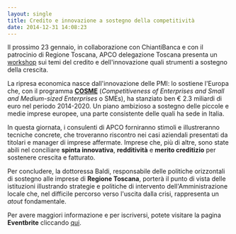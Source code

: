 ```yaml
---
layout: single
title: Credito e innovazione a sostegno della competitività
date: 2014-12-31 14:08:23
---
```

<p class="p1"><span class="s1">Il prossimo 23 gennaio, in collaborazione con ChiantiBanca e con il patrocinio di Regione Toscana, APCO delegazione Toscana presenta un <a href="http://goo.gl/V9rMIR"><span class="s2">workshop</span></a> sui temi del credito e dell'innovazione quali strumenti a sostegno della crescita.</span></p>
<p class="p1"><span class="s1">La ripresa economica nasce dall'innovazione delle PMI: lo sostiene l'Europa che, con il programma <a href="http://ec.europa.eu/enterprise/initiatives/cosme/index_en.htm"><span class="s3"><b>COSME</b></span></a> (<i>Competitiveness of Enterprises and Small and Medium-sized Enterprises</i> o SMEs), ha stanziato ben € 2.3 miliardi di euro nel periodo 2014-2020. Un piano ambizioso a sostegno delle piccole e medie imprese europee, una parte consistente delle quali ha sede in Italia.</span><!--more--></p>
<p class="p1"><span class="s1">In questa giornata, i consulenti di APCO forniranno stimoli e illustreranno tecniche concrete, che troveranno riscontro nei casi aziendali presentati da titolari e manager di imprese affermate. Imprese che, più di altre, sono state abili nel conciliare <b>spinta innovativa</b>, <b>redditività</b> e <b>merito creditizio</b> per sostenere crescita e fatturato.</span></p>
<p class="p1"><span class="s1">Per concludere, la dottoressa Baldi, responsabile delle politiche orizzontali di sostegno alle imprese di <b>Regione Toscana</b>, porterà il punto di vista delle istituzioni illustrando strategie e politiche di intervento dell'Amministrazione locale che, nel difficile percorso verso l'uscita dalla crisi, rappresenta un <i>atout</i> fondamentale.</span></p>
<p class="p1"><span class="s1">Per avere maggiori informazione e per iscriversi, potete visitare la pagina <b>Eventbrite</b> cliccando <a href="http://goo.gl/V9rMIR"><span class="s2">qui</span></a>.</span></p>